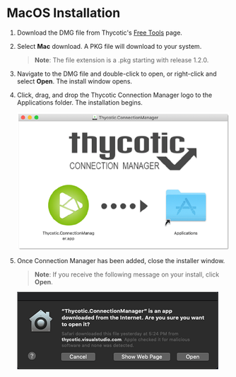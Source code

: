 [title]: # (Apple OSX Installation)
[tags]: # (apple,cm,install)
[priority]: # (112)
# MacOS Installation

1. Download the DMG file from Thycotic's [Free Tools](https://thycotic.com/solutions/free-it-tools/connection-manager-free/) page.

2. Select __Mac__ download. A PKG file will download to your system.

   >**Note**: The file extension is a .pkg starting with release 1.2.0.

3. Navigate to the DMG file and double-click to open, or right-click and select __Open__. The install window opens.

4. Click, drag, and drop the Thycotic Connection Manager logo to the Applications folder. The installation begins.

   ![osx-install-1](images/osx-install-1.png)

5. Once Connection Manager has been added, close the installer window.

   >**Note**: If you receive the following message on your install, click __Open__.

   ![osx-install-2](images/osx-install-2.png)